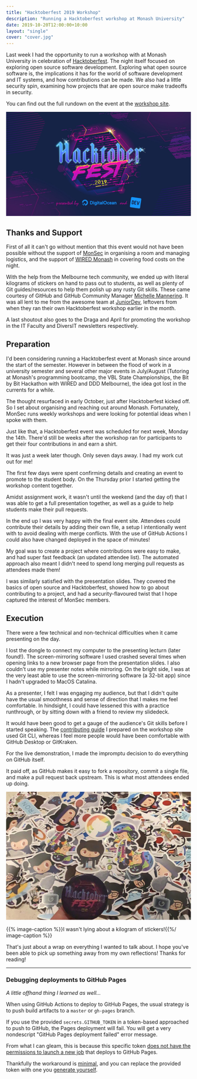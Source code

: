 ```yaml
---
title: "Hacktoberfest 2019 Workshop"
description: "Running a Hacktoberfest workshop at Monash University"
date: 2019-10-20T12:00:00+10:00
layout: "single"
cover: "cover.jpg"
---
```


Last week I had the opportunity to run a workshop with at Monash University in celebration of [Hacktoberfest](https://hacktoberfest.digitalocean.com). The night itself focused on exploring open source software development. Exploring what open source software is, the implications it has for the world of software development and IT systems, and how contributions can be made. We also had a little security spin, examining how projects that are open source make tradeoffs in security.

You can find out the full rundown on the event at the [workshop site](https://nchlswhttkr.github.io/hacktoberfest-2019/about).

<!--more-->

![The Hacktoberfest 2019 logo and sponsors](./cover.jpg)

## Thanks and Support

First of all it can't go without mention that this event would not have been possible without the support of [MonSec](https://monsec.io) in organising a room and managing logistics, and the support of [WIRED Monash](https://wired.org.au) in covering food costs on the night.

With the help from the Melbourne tech community, we ended up with literal kilograms of stickers on hand to pass out to students, as well as plenty of Git guides/resources to help them polish up any rusty Git skills. These came courtesy of GitHub and GitHub Community Manager [Michelle Mannering](https://twitter.com/MishManners). It was all lent to me from the awesome team at [JuniorDev](https://juniordev.io), leftovers from when they ran their own Hacktoberfest workshop earlier in the month.

A last shoutout also goes to the Draga and April for promoting the workshop in the IT Faculty and DiversIT newsletters respectively.

## Preparation

I'd been considering running a Hacktoberfest event at Monash since around the start of the semester. However in between the flood of work in a university semester and several other major events in July/August (Tutoring at Monash's programming bootcamp, the VBL State Championships, the Bit by Bit Hackathon with WIRED and DDD Melbourne), the idea got lost in the currents for a while.

The thought resurfaced in early October, just after Hacktoberfest kicked off. So I set about organising and reaching out around Monash. Fortunately, MonSec runs weekly workshops and were looking for potential ideas when I spoke with them.

Just like that, a Hacktoberfest event was scheduled for next week, Monday the 14th. There'd still be weeks after the workshop ran for participants to get their four contributions in and earn a shirt.

It was just a week later though. Only seven days away. I had my work cut out for me!

The first few days were spent confirming details and creating an event to promote to the student body. On the Thursday prior I started getting the workshop content together.

Amidst assignment work, it wasn't until the weekend (and the day of) that I was able to get a full presentation together, as well as a guide to help students make their pull requests.

In the end up I was very happy with the final event site. Attendees could contribute their details by adding their own file, a setup I intentionally went with to avoid dealing with merge conflicts. With the use of GitHub Actions I could also have changed deployed in the space of minutes!

My goal was to create a project where contributions were easy to make, and had super fast feedback (an updated attendee list). The automated approach also meant I didn't need to spend long merging pull requests as attendees made them!

I was similarly satisfied with the presentation slides. They covered the basics of open source and Hacktoberfest, showed how to go about contributing to a project, and had a security-flavoured twist that I hope captured the interest of MonSec members.

## Execution

There were a few technical and non-technical difficulties when it came presenting on the day.

I lost the dongle to connect my computer to the presenting lecturn (later found!). The screen-mirroring software I used crashed several times when opening links to a new browser page from the presentation slides. I also couldn't use my presenter notes while mirroring. On the bright side, I was at the very least able to use the screen-mirroring software (a 32-bit app) since I hadn't upgraded to MacOS Catalina.

As a presenter, I felt I was engaging my audience, but that I didn't quite have the usual smoothness and sense of direction that I makes me feel comfortable. In hindsight, I could have lessened this with a practice runthrough, or by sitting down with a friend to review my slidedeck.

It would have been good to get a gauge of the audience's Git skills before I started speaking. The [contributing guide](https://nchlswhttkr.github.io/hacktoberfest-2019/contribute) I prepared on the workshop site used Git CLI, whereas I feel more people would have been comfortable with GitHub Desktop or GitKraken.

For the live demonstration, I made the impromptu decision to do everything on GitHub itself.

It paid off, as GitHub makes it easy to fork a repository, commit a single file, and make a pull request back upstream. This is what most attendees ended up doing.

![Stickers!](./stickers.jpg)

{{% image-caption %}}I wasn't lying about a kilogram of stickers!{{%/ image-caption %}}

That's just about a wrap on everything I wanted to talk about. I hope you've been able to pick up something away from my own reflections! Thanks for reading!

---

### Debugging deployments to GitHub Pages

_A little offhand thing I learned as well..._

When using GitHub Actions to deploy to GitHub Pages, the usual strategy is to push build artifacts to a `master` or `gh-pages` branch.

If you use the provided `secrets.GITHUB_TOKEN` in a token-based approached to push to GitHub, the Pages deployment will fail. You will get a very nondescript "GitHub Pages deployment failed" error message.

From what I can gleam, this is because this specific token [does not have the permissions to launch a new job](https://github.community/t5/GitHub-Actions/Github-action-not-triggering-gh-pages-upon-push/m-p/27454/highlight/true#M302) that deploys to GitHub Pages.

Thankfully the workaround is [minimal](https://github.com/nchlswhttkr/nchlswhttkr.github.io/commit/505685a32c8486ceb22a12b896303ccd1ed15acb), and you can replace the provided token with one you [generate yourself](https://github.com/settings/tokens).
